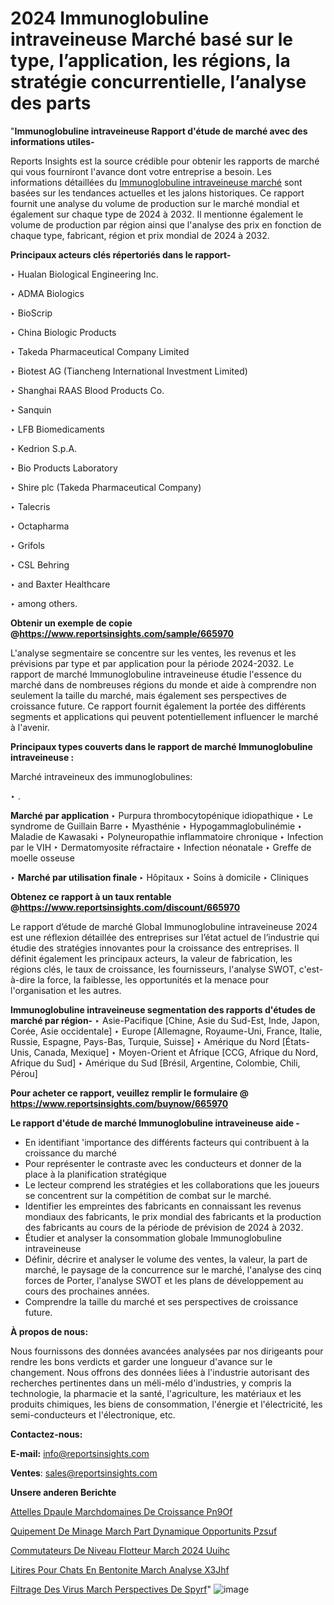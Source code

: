 # 2024 Immunoglobuline intraveineuse Marché basé sur le type, l’application, les régions, la stratégie concurrentielle, l’analyse des parts

"<strong>Immunoglobuline intraveineuse Rapport d'étude de marché avec des informations utiles-</strong>

Reports Insights est la source crédible pour obtenir les rapports de marché qui vous fourniront l'avance dont votre entreprise a besoin. Les informations détaillées du <a href=https://www.reportsinsights.com/sample/665970>Immunoglobuline intraveineuse marché</a> sont basées sur les tendances actuelles et les jalons historiques. Ce rapport fournit une analyse du volume de production sur le marché mondial et également sur chaque type de 2024 à 2032. Il mentionne également le volume de production par région ainsi que l'analyse des prix en fonction de chaque type, fabricant, région et prix mondial de 2024 à 2032.

<b>Principaux acteurs clés répertoriés dans le rapport-</b>

‣ Hualan Biological Engineering Inc.

‣ ADMA Biologics

‣ BioScrip

‣ China Biologic Products

‣ Takeda Pharmaceutical Company Limited

‣ Biotest AG (Tiancheng International Investment Limited)

‣ Shanghai RAAS Blood Products Co.

‣ Sanquin

‣ LFB Biomedicaments

‣ Kedrion S.p.A.

‣ Bio Products Laboratory

‣ Shire plc (Takeda Pharmaceutical Company)

‣ Talecris

‣ Octapharma

‣ Grifols

‣ CSL Behring

‣ and Baxter Healthcare

‣ among others.

<strong><b>Obtenir un exemple de copie @</b></strong><a href=https://www.reportsinsights.com/sample/665970><strong><b>https://www.reportsinsights.com/sample/665970</b></strong></a>

L'analyse segmentaire se concentre sur les ventes, les revenus et les prévisions par type et par application pour la période 2024-2032. Le rapport de marché Immunoglobuline intraveineuse étudie l'essence du marché dans de nombreuses régions du monde et aide à comprendre non seulement la taille du marché, mais également ses perspectives de croissance future. Ce rapport fournit également la portée des différents segments et applications qui peuvent potentiellement influencer le marché à l'avenir.

<strong>Principaux types couverts dans le rapport de marché Immunoglobuline intraveineuse :</strong>

Marché intraveineux des immunoglobulines:

‣  .

<strong>Marché par application </strong>
‣ Purpura thrombocytopénique idiopathique
‣ Le syndrome de Guillain Barre
‣ Myasthénie
‣ Hypogammaglobulinémie
‣ Maladie de Kawasaki
‣ Polyneuropathie inflammatoire chronique
‣ Infection par le VIH
‣ Dermatomyosite réfractaire
‣ Infection néonatale
‣ Greffe de moelle osseuse

‣  <strong> <strong> Marché par utilisation finale </strong> </strong>
‣ Hôpitaux
‣ Soins à domicile
‣ Cliniques

<strong><b>Obtenez ce rapport à un taux rentable @</b></strong><a href=https://www.reportsinsights.com/discount/665970><strong><b>https://www.reportsinsights.com/discount/665970</b></strong></a>

Le rapport d’étude de marché Global Immunoglobuline intraveineuse 2024 est une réflexion détaillée des entreprises sur l’état actuel de l’industrie qui étudie des stratégies innovantes pour la croissance des entreprises. Il définit également les principaux acteurs, la valeur de fabrication, les régions clés, le taux de croissance, les fournisseurs, l'analyse SWOT, c'est-à-dire la force, la faiblesse, les opportunités et la menace pour l'organisation et les autres.

<strong>Immunoglobuline intraveineuse segmentation des rapports d'études de marché par région-</strong>
‣ Asie-Pacifique [Chine, Asie du Sud-Est, Inde, Japon, Corée, Asie occidentale]
‣ Europe [Allemagne, Royaume-Uni, France, Italie, Russie, Espagne, Pays-Bas, Turquie, Suisse]
‣ Amérique du Nord [États-Unis, Canada, Mexique]
‣ Moyen-Orient et Afrique [CCG, Afrique du Nord, Afrique du Sud]
‣ Amérique du Sud [Brésil, Argentine, Colombie, Chili, Pérou]

<strong>Pour acheter ce rapport, veuillez remplir le formulaire @   <a href=https://www.reportsinsights.com/buynow/665970>https://www.reportsinsights.com/buynow/665970</a></strong>

<strong>Le rapport d'étude de marché Immunoglobuline intraveineuse aide -</strong>
<ul>
  <li>En identifiant 'importance des différents facteurs qui contribuent à la croissance du marché</li>
  <li>Pour représenter le contraste avec les conducteurs et donner de la place à la planification stratégique</li>
  <li>Le lecteur comprend les stratégies et les collaborations que les joueurs se concentrent sur la compétition de combat sur le marché.</li>
  <li>Identifier les empreintes des fabricants en connaissant les revenus mondiaux des fabricants, le prix mondial des fabricants et la production des fabricants au cours de la période de prévision de 2024 à 2032.</li>
  <li>Étudier et analyser la consommation globale Immunoglobuline intraveineuse</li>
  <li>Définir, décrire et analyser le volume des ventes, la valeur, la part de marché, le paysage de la concurrence sur le marché, l'analyse des cinq forces de Porter, l'analyse SWOT et les plans de développement au cours des prochaines années.</li>
  <li>Comprendre la taille du marché et ses perspectives de croissance future.</li>
</ul>
<strong>À propos de nous:</strong>

Nous fournissons des données avancées analysées par nos dirigeants pour rendre les bons verdicts et garder une longueur d'avance sur le changement. Nous offrons des données liées à l'industrie autorisant des recherches pertinentes dans un méli-mélo d'industries, y compris la technologie, la pharmacie et la santé, l'agriculture, les matériaux et les produits chimiques, les biens de consommation, l'énergie et l'électricité, les semi-conducteurs et l'électronique, etc.

<strong>Contactez-nous:</strong>

<strong>E-mail:</strong> <a href=mailto:info@reportsinsights.com>info@reportsinsights.com</a>

<strong>Ventes</strong>: <a href=mailto:sales@reportsinsights.com>sales@reportsinsights.com</a>

<strong>Unsere anderen Berichte</strong>

<a href=https://www.linkedin.com/pulse/attelles-d%C3%A9paule-march%C3%A9domaines-de-croissance-pn9of/>Attelles Dpaule Marchdomaines De Croissance Pn9Of</a>

<a href=https://www.linkedin.com/pulse/%C3%A9quipement-de-minage-march%C3%A9-part-dynamique-opportunit%C3%A9s-pzsuf/>Quipement De Minage March Part Dynamique Opportunits Pzsuf</a>

<a href=https://www.linkedin.com/pulse/commutateurs-de-niveau-%C3%A0-flotteur-march%C3%A9-2024-uuihc/>Commutateurs De Niveau  Flotteur March 2024 Uuihc</a>

<a href=https://www.linkedin.com/pulse/liti%C3%A8res-pour-chats-en-bentonite-march%C3%A9-analyse-x3jhf/>Litires Pour Chats En Bentonite March Analyse X3Jhf</a>

<a href=https://www.linkedin.com/pulse/filtrage-des-virus-march%C3%A9-perspectives-de-spyrf/>Filtrage Des Virus March Perspectives De Spyrf</a>"
![image](https://github.com/daminid12/RImarketgrowth/assets/158430485/aba521f8-5ae6-49f7-b2e2-3da2ba23c512)
